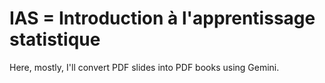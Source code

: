 # IAS = Introduction à l'apprentissage statistique

Here, mostly, I'll convert PDF slides into PDF books using Gemini. 
